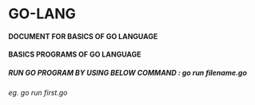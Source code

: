 # GO-LANG
<h4>DOCUMENT FOR BASICS OF GO LANGUAGE </h4>
<h4>BASICS PROGRAMS OF GO LANGUAGE</h4>
<h5>RUN GO PROGRAM BY USING BELOW COMMAND : go run filename.go</h5>
<i>eg. go run first.go</i>

